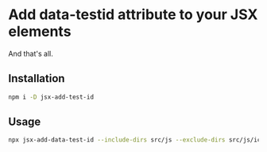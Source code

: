 # Add data-testid attribute to your JSX elements

And that's all.

## Installation

```bash
npm i -D jsx-add-test-id
```

## Usage

```bash
npx jsx-add-data-test-id --include-dirs src/js --exclude-dirs src/js/icons --id-name data-testid --ext js --indentation tab --quotes double --cache .add-testid-cache.json
```

